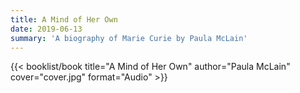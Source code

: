 ```yaml
---
title: A Mind of Her Own
date: 2019-06-13
summary: 'A biography of Marie Curie by Paula McLain'
---
```


{{< booklist/book
title="A Mind of Her Own"
author="Paula McLain"
cover="cover.jpg"
format="Audio" >}}
